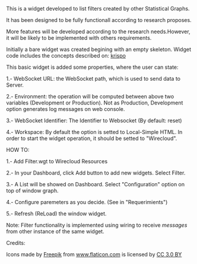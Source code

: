 This is a widget developed to list filters created by other Statistical Graphs.

It has been designed to be fully functionall according to research proposes.

More features will be developed according to the research needs.However, it will be likely to be implemented with others requirements.

Initially a bare widget was created begining with an empty skeleton. Widget code includes the concepts described on: [krispo](http://krispo.github.io/angular-nvd3/#/pieChart)

This basic widget is added some properties, where the user can state:

1.- WebSocket URL: the WebSocket path, which is used to send data to Server.

2.- Environment: the operation will be computed between above two variables (Development or Production). Not as Production, Development option generates log messages on web console.

3.- WebSocket Identifier: The Identifier to Websocket (By default: reset)

4.- Workspace: By default the option is setted to Local-Simple HTML. In order to start the widget operation, it should be setted to "Wirecloud".


HOW TO: 

1.- Add Filter.wgt to Wirecloud Resources
 
2.- In your Dashboard, click Add button to add new widgets. Select Filter.

3.- A List will be showed on Dashboard. Select "Configuration" option on top of window graph.

4.- Configure paremeters as you decide. (See in "Requerimients")

5.- Refresh (ReLoad) the window widget.

Note: Filter functionality is implemented using wiring to receive _messages_ from other instance of the same widget. 



Credits:
<div>Icons made by <a href="http://www.freepik.com" title="Freepik">Freepik</a> from <a href="http://www.flaticon.com" title="Flaticon">www.flaticon.com</a> is licensed by <a href="http://creativecommons.org/licenses/by/3.0/" title="Creative Commons BY 3.0" target="_blank">CC 3.0 BY</a></div>